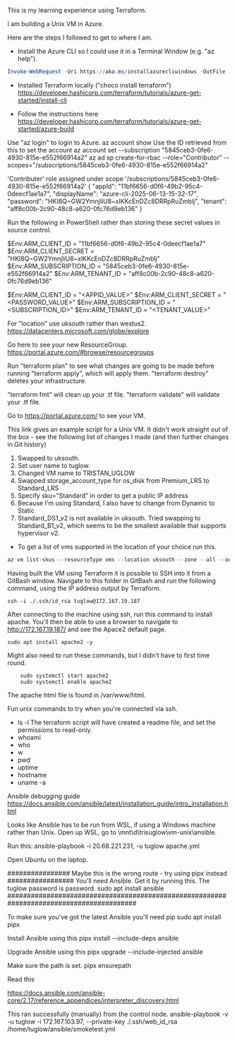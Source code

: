 This is my learning experience using Terraform.

I am building a Unix VM in Azure.

Here are the steps I followed to get to where I am.

  - Install the Azure CLI so I could use it in a Terminal Window (e.g. "az help").
  ```powershell
Invoke-WebRequest -Uri https://aka.ms/installazurecliwindows -OutFile .\AzureCLI.msi; Start-Process msiexec.exe -Wait -ArgumentList '/I AzureCLI.msi /quiet'; rm .\AzureCLI.msi
```

  - Installed Terraform locally ("choco install terraform") https://developer.hashicorp.com/terraform/tutorials/azure-get-started/install-cli

  - Follow the instructions here https://developer.hashicorp.com/terraform/tutorials/azure-get-started/azure-build

Use "az login" to login to Azure.
az account show
Use the ID retrieved from this to set the account
az account set --subscription "5845ceb3-0fe6-4930-815e-e552f66914a2"
az ad sp create-for-rbac --role="Contributor" --scopes="/subscriptions/5845ceb3-0fe6-4930-815e-e552f66914a2"

'Contributer' role assigned under scope '/subscriptions/5845ceb3-0fe6-4930-815e-e552f66914a2'
{
  "appId": "11bf6656-d0f6-49b2-95c4-0deecf1ae1a7",
  "displayName": "azure-cli-2025-06-13-15-32-17",
  "password": "HKI8Q~GW2YmnjIiU8~xlKKcEnDZc8DRRpRuZmblj",
  "tenant": "aff8c00b-2c90-48c8-a620-0fc76d9eb136"
}

Run the following in PowerShell rather than storing these secret values in source control.

$Env:ARM_CLIENT_ID = "11bf6656-d0f6-49b2-95c4-0deecf1ae1a7"
$Env:ARM_CLIENT_SECRET = "HKI8Q~GW2YmnjIiU8~xlKKcEnDZc8DRRpRuZmblj"
$Env:ARM_SUBSCRIPTION_ID = "5845ceb3-0fe6-4930-815e-e552f66914a2"
$Env:ARM_TENANT_ID = "aff8c00b-2c90-48c8-a620-0fc76d9eb136"



$Env:ARM_CLIENT_ID = "<APPID_VALUE>"
$Env:ARM_CLIENT_SECRET = "<PASSWORD_VALUE>"
$Env:ARM_SUBSCRIPTION_ID = "<SUBSCRIPTION_ID>"
$Env:ARM_TENANT_ID = "<TENANT_VALUE>"

For "location" use uksouth rather than westus2.
https://datacenters.microsoft.com/globe/explore


Go here to see your new ResourceGroup.
https://portal.azure.com/#browse/resourcegroups

Run "terraform plan" to see what changes are going to be made before running "terraform apply", which will apply them.
"terraform destroy" deletes your infrastructure.

"terraform fmt" will clean up your .tf file.
"terraform validate" will validate your .tf file.


Go to https://portal.azure.com/ to see your VM.

This link gives an example script for a Unix VM. It didn't work straight out of the box - see the following list of changes I made (and then further changes in Git history)

1. Swapped to uksouth.
1. Set user name to tuglow.
1. Changed VM name to TRISTAN_UGLOW
1. Swapped storage_account_type for os_disk from Premium_LRS to Standard_LRS
1. Specify sku="Standard" in order to get a public IP address
1. Because I'm using Standard, I also have to change from Dynamic to Static
1. Standard_DS1_v2 is not available in uksouth. Tried swapping to Standard_B1_v2, which seems to be the smallest available that supports hypervisor v2.

  - To get a list of vms supported in the location of your choice run this.
```powershell
az vm list-skus --resourceType vms --location uksouth --zone --all --output table
```   

Having built the VM using Terraform it is possible to SSH into it from a GitBash window.
Navigate to this folder in GitBash and run the following command, using the IP address output by Terraform.
```gitbash
ssh -i ./.ssh/id_rsa tuglow@172.167.19.187
```

After connecting to the machine using ssh, run this command to install apache. You'll then be able to use a browser to navigate to http://172.167.19.187/ and see the Apace2 default page.
```
sudo apt install apache2 -y
```
Might also need to run these commands, but I didn't have to first time round.
```
	sudo systemctl start apache2
	sudo systemctl enable apache2
```
The apache html file is found in /var/www/html.

Fun unix commands to try when you're connected via ssh.
 - ls -l    The terraform script will have created a readme file, and set the permissions to read-only.
 - whoami
 - who
 - w
 - pwd
 - uptime
 - hostname
 - uname -a


Ansible debugging guide
https://docs.ansible.com/ansible/latest/installation_guide/intro_installation.html


Looks like Ansible has to be run from WSL, if using a Windows machine rather than Unix.
Open up WSL, go to \mnt\d\trisuglow\vm-unix\ansible.

Run this:  ansible-playbook -i 20.68.221.231, -u tuglow apache.yml



Open Ubuntu on the laptop.

################ Maybe this is the wrong route - try using pipx instead #################
You'll need Ansible. Get it by running this. The tuglow password is password.
sudo apt install ansible
#########################################################################################

To make sure you've got the latest Ansible you'll need pip
sudo apt install pipx

Install Ansible using this
pipx install --include-deps ansible

Upgrade Ansible using this
pipx upgrade --include-injected ansible

Make sure the path is set.
pipx ensurepath


Read this

https://docs.ansible.com/ansible-core/2.17/reference_appendices/interpreter_discovery.html



This ran successfully (manually) from the control node.
 ansible-playbook -v -u tuglow -i 172.167.103.97, --private-key ./.ssh/web_id_rsa /home/tuglow/ansible/smoketest.yml